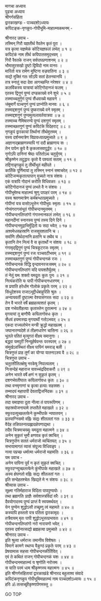 मागचा अध्याय  
पुढचा अध्याय  
श्रीगर्गसंहिता  
द्वारकाखण्डः - पञ्चदशोऽध्यायः  
कपिटङ्क-नृगकूप-गोपीभूमि-माहात्म्यकथनम् -  
  
श्रीनारद उवाच -  
तस्मिन् गिरौ यज्ञतीर्थ रैवतेन कृतं पुरा ।  
यत्र कृत्वा यज्ञमेकं कोटियज्ञफलं लभेत् ॥ १ ॥  
कपिटंकं नाम तीर्थ कपिपातसमुद्‌भवम् ।  
गिरौ रैवतके राजन् सर्वपापप्रणाशनम् ॥ २ ॥  
भौमासुरसखो दुष्टो द्विविदो नाम वानरः ।  
मारितो यत्र रामेण मुष्टिना वज्रपातिना ॥ ३ ॥  
सद्यो मुक्तिं गतः सोऽपि सतां हेलनवानपि ।  
तत्र स्नातुं सदा देवा आगच्छन्ति नरेश्वर ॥ ४ ॥  
कलविंकस्य यात्रायां कोटिगोदानजं फलम् ।  
एतस्य द्विगुणं पुण्यं दण्डकाख्ये वने शुभे ॥ ५ ॥  
तस्माच्चतुर्गुणं पुण्यं सैंधवाख्ये महावने ।  
जंबुमार्गे पञ्चगुणं पुण्यं प्राप्नोति मानवः ॥ ६ ॥  
तस्माद्दशगुणं पुण्यं पुष्कराख्ये वने स्मृतम् ।  
तस्माद्दशगुणं पुण्यमुत्पलावर्तयात्रया ॥ ७ ॥  
तस्माच्च नैमिषारण्ये पुण्यं दशगुणं स्मृतम् ।  
तस्माच्छतगुणं पुण्यं कपिटंके विदेहराट् ॥ ८ ॥  
नृगकूपं द्वारकायां तिर्थानां तीर्थमुत्तमम् ।  
यस्य दर्शनमात्रेण विप्रावध्यात्प्रमुच्यते ॥ ९ ॥  
अज्ञानाद्ब्राह्मणस्यापि गां ददौ ब्राह्मणाय सः ।  
तेन पापेन कूपे वै कृकलासवपुर्द्धरः ॥ १० ॥  
नृगोऽपि दानिनां श्रेष्ठः पतितोऽथ चतुर्युगम् ।  
श्रीकृष्णेन तदुद्धारः कृतो वै पश्यतां सताम् ॥ ११ ॥  
तद्दिनान्नृगकूपं तु तीर्थीभूतं महीपते ।  
कार्तिके पूर्णिमायां तु तस्मिन् स्नानं समाचरेत् ॥ १२ ॥  
कोटिजन्मकृतात्पापान् मुच्यते नात्र संशयः ।  
एकं यत्रापि गोदानं करोति विधिवन्नरः ॥ १३ ॥  
कोटिगोदानजं पुण्यं लभते वै न संशयः ।  
गोपीभूमेश्च माहात्म्यं श्रुणु पापहरं परम् ॥ १४ ॥  
यस्य श्रवणमात्रेण कर्मबन्धात्प्रमुच्यते ।  
गोपीनां यत्र वासोऽभूत्तेन गोपीभुवः स्मृताः ॥ १५ ॥  
गोप्यंगरागसंभूतं गोपीचन्दनमुत्तमम् ।  
गोपीचन्दनलिप्तांगो गंगास्नानफलं लभेत् ॥ १६ ॥  
महानदीनां स्नानस्य पुण्यं तस्य दिने दिने ।  
गोपीचन्दनमुद्राभिर्मुद्रितो यः सदा भवेत् ॥ १७ ॥  
अश्वमेधसहस्राणि राजसूयशतानि च ।  
सर्वाणि तीर्थदानानि व्रतानि च तथैव च ।  
कृतानि तेन नित्यं वै स कृतार्थो न संशयः ॥ १८ ॥  
गंगामृद्‌द्विगुणं पुण्यं चित्रकूटरजः स्मृतम् ।  
तस्माद्दशगुणं पुण्यं रजः पञ्चवटीभवम् ॥ १९ ॥  
तस्माच्छतगुणं पुण्यं गोपीचन्दनकं रजः ।  
गोपीचन्दनकं विद्धि वृन्दावनरजःसमम् ॥ २० ॥  
गोपीचन्दनलिप्तांगं यदि पापशतैर्युतम् ।  
तं नेतुं यमः शक्तो यमदूतः कुतः पुनः ॥ २१ ॥  
नित्यंकरोति यः पापी गोपीचन्दनधारणम् ।  
स प्रयाति हरेर्धाम गोलोकं प्रकृतेः परम् ॥ २२ ॥  
सिंधुदेशस्य राजाऽभूद्दीर्धबाहुरिति श्रुतः ।  
अन्यायवर्ती दुष्टात्मा वेश्यासंगरतः सदा ॥ २३ ॥  
तेन वै भारते वर्षे ब्रह्महत्याशतं कृतम् ।  
दश गर्भवतीहत्याः कृतास्तेन दुरात्मना ॥ २४ ॥  
मृगयायां तु बाणौघैः कपिलागोवधः कृतः ।  
सैंधवं हयमारुह्य मृगयार्थी गतोऽभवत् ॥ २५ ॥  
एकदा राज्यलोभेन मन्त्री क्रुद्धो महाखलम् ।  
जघानारण्यदेशे तं तीक्ष्णधारेण चासिना ॥ २६ ॥  
भूतले पतितं मृत्युगतं वीक्ष्य यमानुगाः ।  
बद्ध्वा यमपुरीं निन्युर्हर्षयन्तः परस्परम् ॥ २७ ॥  
संमुखेऽवस्थितं वीक्ष्य पापिनं यमराड् बली ।  
चित्रगुप्तं प्राह तूर्णं का योग्या यातनाऽस्य वै ॥ २८ ॥  
चित्रगुप्त उवाच -  
चतुरशीतिलक्षेषु नरकेषु निपात्यताम् ।  
निःसन्देहं महाराज यावच्चंद्रदिवाकरौ ॥ २९ ॥  
अनेन भारते वर्षे क्षणं न सुकृतं कृतम् ।  
दशगर्भवतीघातः कपिलागोवधः कृतः ॥ ३० ॥  
तथा वनमृगाणां च कृत्वा हत्याः सहस्रशः ।  
तम्मादयं महापापी देवताद्विजनिंदकः ॥ ३१ ॥  
श्रीनारद उवाच -  
तदा यमाज्ञया दूता नीत्वा तं पापरूपिणम् ।  
सहस्रयोजनायामे तप्ततैले महाखले ॥ ३२ ॥  
स्फुरदत्युच्छलत्फेने कुम्भीपाके न्यपातयन् ।  
प्रलयाग्निसमो वह्निः सद्यः शीतलतां गतः ॥ ३३ ॥  
वैदेह तन्निपतनात्प्रह्लादक्षेपणाद्यथा ।  
तदैव चित्रमाचख्युः यमदूता महात्मने ॥ ३४ ॥  
अनेन सुकृतं भूमौ क्षणवन्न कृतं क्वचित् ।  
चित्रगुप्तेन सततं धर्मराजो व्यचिंतयत् ॥ ३५ ॥  
सभायामागतं व्यासं संपूज्य विधिवन्नृप ।  
नत्वा पप्रच्छ धर्मात्मा धर्मराजो महामतिः ॥ ३६ ॥  
यम उवाच -  
अनेन पापिना पूर्वं न कृतं सुकृतं क्वचित् ।  
स्फुरदग्न्युच्छलत्फेने कुंभीपाके महाखले ॥ ३७ ॥  
अस्य क्षेपणतो वह्निः सद्यः शीतलतां गतः ।  
इति सन्देहतश्चेतः खिद्यते मे न संशयः ॥ ३८ ॥  
श्रीव्यास उवाच -  
सूक्ष्मा गतिर्महाराज विदिता पापपुण्ययोः ।  
तथा ब्रह्मगतिः प्राज्ञैः सर्वशास्त्रविदां वरैः ॥ ३९ ॥  
दैवयोगादस्य पुण्यं प्राप्तं वै स्वयमर्थवत् ।  
येन पुण्येन शुद्धोऽसौ तच्छृणु त्वं महामते ॥ ४० ॥  
कस्यापि हस्ततो यत्र पतिता द्वारकामृदः ।  
तत्रैवायम् मृतः पापी शुद्धोऽभूत्तत्प्रभावतः ॥ ४१ ॥  
गोपीचन्दनलिप्तांगो नरो नारायणो भवेत् ।  
एतस्य दर्शनात्सद्यो ब्रह्महत्या प्रमुच्यते ॥ ४२ ॥  
श्रीनारद उवाच -  
इति श्रुत्वा धर्मराजः तमानीय विशेषतः ।  
विमाने कामगे स्थाप्य वैकुण्ठं प्रकृतेः परम् ॥ ४३ ॥  
प्रेषयामास सहसा गोपीचन्दनकीर्तिवित् ।  
एवं ते कथितं राजन् गोपीचन्दनकं यशः ॥ ४४ ॥  
गोपीचन्दनमाहात्म्यं य श्रृणोति नरोत्तमः ।  
स याति परमं धाम श्रीकृष्णस्य महात्मनः ॥ ४५ ॥  
इति श्रीगर्गसंहितायां द्वारकाखंडे श्रीनारद बहुलाश्व संवादे  
कपिटंकनृगकूप गोपीभूमिमाहात्म्यं नाम पञ्चदशोऽध्यायः ॥ १५ ॥  
हरिः ॐ तत्सच्छ्रीकृष्णार्पणमस्तु ॥  
  
GO TOP
